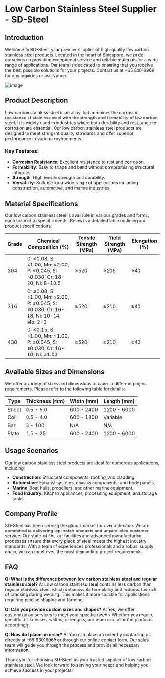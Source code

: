 # Low Carbon Stainless Steel Supplier - SD-Steel

## Introduction

Welcome to SD-Steel, your premier supplier of high-quality low carbon stainless steel products. Located in the heart of Singapore, we pride ourselves on providing exceptional service and reliable materials for a wide range of applications. Our team is dedicated to ensuring that you receive the best possible solutions for your projects. Contact us at +65 83016969 for any inquiries or assistance.

![Image](https://github.com/user-attachments/assets/2567258e-e124-4816-932d-1809bd27ef0b)

## Product Description

Low carbon stainless steel is an alloy that combines the corrosion resistance of stainless steel with the strength and formability of low carbon steel. It is widely used in industries where both durability and resistance to corrosion are essential. Our low carbon stainless steel products are designed to meet stringent quality standards and offer superior performance in various environments.

### Key Features:
- **Corrosion Resistance**: Excellent resistance to rust and corrosion.
- **Formability**: Easy to shape and bend without compromising structural integrity.
- **Strength**: High tensile strength and durability.
- **Versatility**: Suitable for a wide range of applications including construction, automotive, and marine industries.

## Material Specifications

Our low carbon stainless steel is available in various grades and forms, each tailored to specific needs. Below is a detailed table outlining our product specifications:

| Grade | Chemical Composition (%) | Tensile Strength (MPa) | Yield Strength (MPa) | Elongation (%) |
|-------|--------------------------|------------------------|----------------------|----------------|
| 304   | C: ≤0.08, Si: ≤1.00, Mn: ≤2.00, P: ≤0.045, S: ≤0.030, Cr: 18-20, Ni: 8-10.5 | ≥520 | ≥205 | ≥40 |
| 316   | C: ≤0.08, Si: ≤1.00, Mn: ≤2.00, P: ≤0.045, S: ≤0.030, Cr: 16-18, Ni: 10-14, Mo: 2-3 | ≥520 | ≥210 | ≥40 |
| 430   | C: ≤0.15, Si: ≤1.00, Mn: ≤1.00, P: ≤0.045, S: ≤0.030, Cr: 16-18, Ni: ≤1.00 | ≥520 | ≥210 | ≥40 |

## Available Sizes and Dimensions

We offer a variety of sizes and dimensions to cater to different project requirements. Please refer to the following table for details:

| Type          | Thickness (mm) | Width (mm) | Length (mm) |
|---------------|----------------|------------|-------------|
| Sheet         | 0.5 - 6.0      | 600 - 2400 | 1200 - 6000 |
| Coil          | 0.5 - 4.0      | 600 - 1800 | Variable    |
| Bar           | 3 - 100        | N/A        | N/A         |
| Plate         | 1.5 - 25       | 600 - 2400 | 1200 - 6000 |

## Usage Scenarios

Our low carbon stainless steel products are ideal for numerous applications, including:
- **Construction**: Structural components, roofing, and cladding.
- **Automotive**: Exhaust systems, chassis components, and body panels.
- **Marine**: Boat hulls, propellers, and other marine equipment.
- **Food Industry**: Kitchen appliances, processing equipment, and storage tanks.

## Company Profile

SD-Steel has been serving the global market for over a decade. We are committed to delivering top-notch products and unparalleled customer service. Our state-of-the-art facilities and advanced manufacturing processes ensure that every piece of steel meets the highest industry standards. With a team of experienced professionals and a robust supply chain, we can meet even the most demanding project requirements.

## FAQ

**Q: What is the difference between low carbon stainless steel and regular stainless steel?**
A: Low carbon stainless steel contains less carbon than regular stainless steel, which enhances its formability and reduces the risk of cracking during welding. This makes it more suitable for applications requiring precise shaping and forming.

**Q: Can you provide custom sizes and shapes?**
A: Yes, we offer customization services to meet your specific needs. Whether you require specific thicknesses, widths, or lengths, our team can tailor the products accordingly.

**Q: How do I place an order?**
A: You can place an order by contacting us directly at +65 83016969 or through our online contact form. Our sales team will guide you through the process and provide all necessary information.

Thank you for choosing SD-Steel as your trusted supplier of low carbon stainless steel. We look forward to serving your needs and helping you achieve success in your projects!